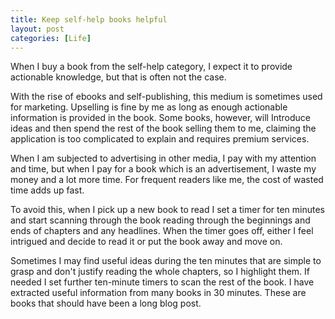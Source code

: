 ```yaml
---
title: Keep self-help books helpful
layout: post
categories: [Life]
---
```


When I buy a book from the self-help category, I expect it to provide actionable knowledge, but that is often not the case. 

With the rise of ebooks and self-publishing, this medium is sometimes used for marketing. Upselling is fine by me as long as enough actionable information is provided in the book. Some books, however, will Introduce ideas and then spend the rest of the book selling them to me, claiming the application is too complicated to explain and requires premium services. 

When I am subjected to advertising in other media, I pay with my attention and time, but when I pay for a book which is an advertisement, I waste my money and a lot more time. For frequent readers like me, the cost of wasted time adds up fast.

To avoid this, when I pick up a new book to read I set a timer for ten minutes and start scanning through the book reading through the beginnings and ends of chapters and any headlines. When the timer goes off, either I feel intrigued and decide to read it or put the book away and move on. 

Sometimes I may find useful ideas during the ten minutes that are simple to grasp and don't justify reading the whole chapters, so I highlight them. If needed I set further ten-minute timers to scan the rest of the book. I have extracted useful information from many books in 30 minutes. These are books that should have been a long blog post.

